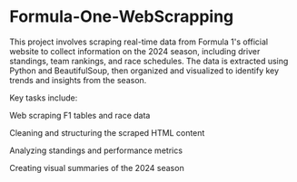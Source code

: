 # Formula-One-WebScrapping
This project involves scraping real-time data from Formula 1's official website to collect information on the 2024 season, including driver standings, team rankings, and race schedules. The data is extracted using Python and BeautifulSoup, then organized and visualized to identify key trends and insights from the season.

Key tasks include:

Web scraping F1 tables and race data

Cleaning and structuring the scraped HTML content

Analyzing standings and performance metrics

Creating visual summaries of the 2024 season
